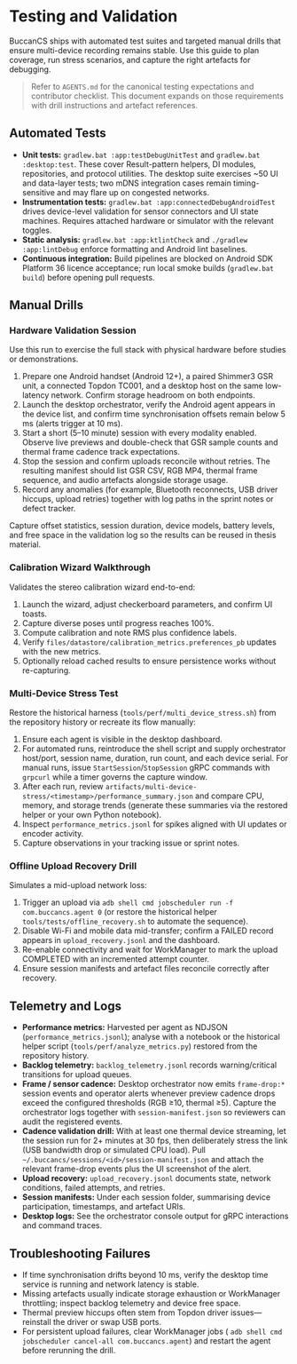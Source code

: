 # Testing and Validation

BuccanCS ships with automated test suites and targeted manual drills that ensure multi-device
recording remains stable.
Use this guide to plan coverage, run stress scenarios, and capture the right artefacts for
debugging.

> Refer to `AGENTS.md` for the canonical testing expectations and contributor checklist. This
> document expands on those
> requirements with drill instructions and artefact references.

## Automated Tests

- **Unit tests:** `gradlew.bat :app:testDebugUnitTest` and `gradlew.bat :desktop:test`. These cover
  Result-pattern
  helpers, DI modules, repositories, and protocol utilities. The desktop suite exercises ~50 UI and
  data-layer tests;
  two mDNS integration cases remain timing-sensitive and may flare up on congested networks.
- **Instrumentation tests:** `gradlew.bat :app:connectedDebugAndroidTest` drives device-level
  validation for sensor
  connectors and UI state machines. Requires attached hardware or simulator with the relevant
  toggles.
- **Static analysis:** `gradlew.bat :app:ktlintCheck` and `./gradlew :app:lintDebug` enforce
  formatting and Android lint
  baselines.
- **Continuous integration:** Build pipelines are blocked on Android SDK Platform 36 licence
  acceptance; run local
  smoke builds (`gradlew.bat build`) before opening pull requests.

## Manual Drills

### Hardware Validation Session

Use this run to exercise the full stack with physical hardware before studies or demonstrations.

1. Prepare one Android handset (Android 12+), a paired Shimmer3 GSR unit, a connected Topdon TC001,
   and a desktop host on
   the same low-latency network. Confirm storage headroom on both endpoints.
2. Launch the desktop orchestrator, verify the Android agent appears in the device list, and confirm
   time synchronisation
   offsets remain below 5 ms (alerts trigger at 10 ms).
3. Start a short (5–10 minute) session with every modality enabled. Observe live previews and
   double-check that GSR sample
   counts and thermal frame cadence track expectations.
4. Stop the session and confirm uploads reconcile without retries. The resulting manifest should
   list GSR CSV, RGB MP4,
   thermal frame sequence, and audio artefacts alongside storage usage.
5. Record any anomalies (for example, Bluetooth reconnects, USB driver hiccups, upload retries)
   together with log paths
   in the sprint notes or defect tracker.

Capture offset statistics, session duration, device models, battery levels, and free space in the
validation log so the
results can be reused in thesis material.

### Calibration Wizard Walkthrough

Validates the stereo calibration wizard end-to-end:

1. Launch the wizard, adjust checkerboard parameters, and confirm UI toasts.
2. Capture diverse poses until progress reaches 100%.
3. Compute calibration and note RMS plus confidence labels.
4. Verify `files/datastore/calibration_metrics.preferences_pb` updates with the new metrics.
5. Optionally reload cached results to ensure persistence works without re-capturing.

### Multi-Device Stress Test

Restore the historical harness (`tools/perf/multi_device_stress.sh`) from the repository history or
recreate its flow manually:

1. Ensure each agent is visible in the desktop dashboard.
2. For automated runs, reintroduce the shell script and supply orchestrator host/port, session name,
   duration, run count,
   and each device serial. For manual runs, issue `StartSession`/`StopSession` gRPC commands with
   `grpcurl` while a timer
   governs the capture window.
3. After each run, review `artifacts/multi-device-stress/<timestamp>/performance_summary.json` and
   compare CPU, memory,
   and storage trends (generate these summaries via the restored helper or your own Python
   notebook).
4. Inspect `performance_metrics.jsonl` for spikes aligned with UI updates or encoder activity.
5. Capture observations in your tracking issue or sprint notes.

### Offline Upload Recovery Drill

Simulates a mid-upload network loss:

1. Trigger an upload via `adb shell cmd jobscheduler run -f com.buccancs.agent 0` (or restore the
   historical helper
   `tools/tests/offline_recovery.sh` to automate the sequence).
2. Disable Wi-Fi and mobile data mid-transfer; confirm a FAILED record appears in
   `upload_recovery.jsonl` and the
   dashboard.
3. Re-enable connectivity and wait for WorkManager to mark the upload COMPLETED with an incremented
   attempt counter.
4. Ensure session manifests and artefact files reconcile correctly after recovery.

## Telemetry and Logs

- **Performance metrics:** Harvested per agent as NDJSON (`performance_metrics.jsonl`); analyse with
  a notebook or the
  historical helper script (`tools/perf/analyze_metrics.py`) restored from the repository history.
- **Backlog telemetry:** `backlog_telemetry.jsonl` records warning/critical transitions for upload
  queues.
- **Frame / sensor cadence:** Desktop orchestrator now emits `frame-drop:*` session events and
  operator alerts whenever
  preview cadence drops exceed the configured thresholds (RGB ≥10, thermal ≥5). Capture the
  orchestrator logs together
  with `session-manifest.json` so reviewers can audit the registered events.
- **Cadence validation drill:** With at least one thermal device streaming, let the session run for
  2+ minutes at 30 fps,
  then deliberately stress the link (USB bandwidth drop or simulated CPU load). Pull
  `~/.buccancs/sessions/<id>/session-manifest.json` and attach the relevant frame-drop events plus
  the UI screenshot of
  the alert.
- **Upload recovery:** `upload_recovery.jsonl` documents state, network conditions, failed attempts,
  and retries.
- **Session manifests:** Under each session folder, summarising device participation, timestamps,
  and artefact URIs.
- **Desktop logs:** See the orchestrator console output for gRPC interactions and command traces.

## Troubleshooting Failures

- If time synchronisation drifts beyond 10 ms, verify the desktop time service is running and
  network latency is stable.
- Missing artefacts usually indicate storage exhaustion or WorkManager throttling; inspect backlog
  telemetry and device
  free space.
- Thermal preview hiccups often stem from Topdon driver issues—reinstall the driver or swap USB
  ports.
- For persistent upload failures, clear WorkManager jobs (
  `adb shell cmd jobscheduler cancel-all com.buccancs.agent`) and
  restart the agent before rerunning the drill.
